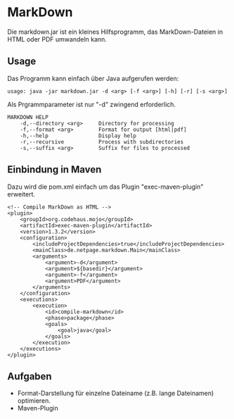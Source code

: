 # MarkDown
Die markdown.jar ist ein kleines Hilfsprogramm, das MarkDown-Dateien in HTML oder PDF umwandeln kann.

## Usage
Das Programm kann einfach über Java aufgerufen werden:

    usage: java -jar markdown.jar -d <arg> [-f <arg>] [-h] [-r] [-s <arg>]

Als Prgrammparameter ist nur "-d" zwingend erforderlich.

    MARKDOWN HELP
        -d,--directory <arg>     Directory for processing
        -f,--format <arg>        Format for output [html|pdf]
        -h,--help                Display help
        -r,--recursive           Process with subdirectories
        -s,--suffix <arg>        Suffix for files to processed

## Einbindung in Maven
Dazu wird die pom.xml einfach um das Plugin "exec-maven-plugin" erweitert.

    <!-- Compile MarkDown as HTML -->
    <plugin>
        <groupId>org.codehaus.mojo</groupId>
        <artifactId>exec-maven-plugin</artifactId>
        <version>1.3.2</version>
        <configuration>
            <includeProjectDependencies>true</includeProjectDependencies>
            <mainClass>de.netpage.markdown.Main</mainClass>
            <arguments>
                <argument>-d</argument>
                <argument>${basedir}</argument>
                <argument>-f</argument>
                <argument>PDF</argument>
            </arguments>
        </configuration>
        <executions>
            <execution>
                <id>compile-markdown</id>
                <phase>package</phase>
                <goals>
                    <goal>java</goal>
                </goals>
            </execution>
        </executions>
    </plugin>

## Aufgaben
 - Format-Darstellung für einzelne Dateiname (z.B. lange Dateinamen) optimieren. 
 - Maven-Plugin
